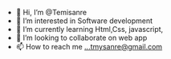 - 👋 Hi, I’m @Temisanre
- 👀 I’m interested in Software development
- 🌱 I’m currently learning Html,Css, javascript, 
- 💞️ I’m looking to collaborate on web app
- 📫 How to reach me ...tmysanre@gmail.com

<!---
Temisanre/Temisanre is a ✨ special ✨ repository because its `README.md` (this file) appears on your GitHub profile.
You can click the Preview link to take a look at your changes.
--->
